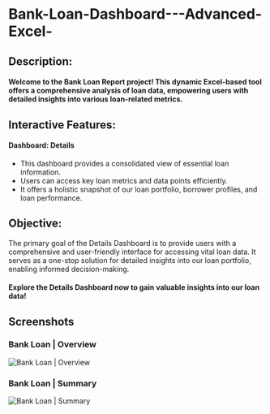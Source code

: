 # Bank-Loan-Dashboard---Advanced-Excel-

## Description:
#### Welcome to the Bank Loan Report project! This dynamic Excel-based tool offers a comprehensive analysis of loan data, empowering users with detailed insights into various loan-related metrics.

## Interactive Features:

#### Dashboard: Details
- This dashboard provides a consolidated view of essential loan information.
- Users can access key loan metrics and data points efficiently.
- It offers a holistic snapshot of our loan portfolio, borrower profiles, and loan performance.
  
## Objective:
The primary goal of the Details Dashboard is to provide users with a comprehensive and user-friendly interface for accessing vital loan data. It serves as a one-stop solution for detailed insights into our loan portfolio, enabling informed decision-making.

#### Explore the Details Dashboard now to gain valuable insights into our loan data!

## Screenshots 

### Bank Loan | Overview

![Bank Loan | Overview](https://gist.github.com/Shashankb1910/275cde497deef7cfbc3f622f62d1cf56?permalink_comment_id=4920206#gistcomment-4920206)

### Bank Loan | Summary 

![ Bank Loan | Summary](https://private-user-images.githubusercontent.com/129300507/306363984-2e2c4d0b-e900-42a5-aad8-41bc7c7ed7bc.png?jwt=eyJhbGciOiJIUzI1NiIsInR5cCI6IkpXVCJ9.eyJpc3MiOiJnaXRodWIuY29tIiwiYXVkIjoicmF3LmdpdGh1YnVzZXJjb250ZW50LmNvbSIsImtleSI6ImtleTUiLCJleHAiOjE3MDg0NTA5MjMsIm5iZiI6MTcwODQ1MDYyMywicGF0aCI6Ii8xMjkzMDA1MDcvMzA2MzYzOTg0LTJlMmM0ZDBiLWU5MDAtNDJhNS1hYWQ4LTQxYmM3YzdlZDdiYy5wbmc_WC1BbXotQWxnb3JpdGhtPUFXUzQtSE1BQy1TSEEyNTYmWC1BbXotQ3JlZGVudGlhbD1BS0lBVkNPRFlMU0E1M1BRSzRaQSUyRjIwMjQwMjIwJTJGdXMtZWFzdC0xJTJGczMlMkZhd3M0X3JlcXVlc3QmWC1BbXotRGF0ZT0yMDI0MDIyMFQxNzM3MDNaJlgtQW16LUV4cGlyZXM9MzAwJlgtQW16LVNpZ25hdHVyZT0xMzllNmE4NDk5MGE0OWQ2NWMwOGFkYzdjYzlhYWJhZWYwMGJiZTVmY2M5NWZjMDgzNGZhN2MxNGI3NmQ0YjYyJlgtQW16LVNpZ25lZEhlYWRlcnM9aG9zdCZhY3Rvcl9pZD0wJmtleV9pZD0wJnJlcG9faWQ9MCJ9.91jgTi7xCUEyJmJI5SNp5zkonmIqZGcFFG28bFg3hOs)
